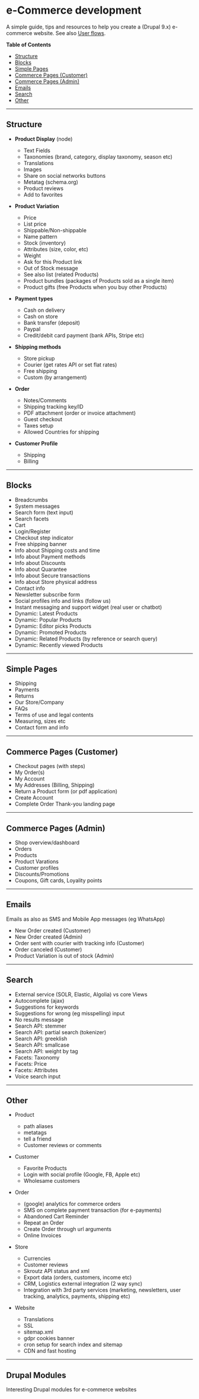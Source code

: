 # e-Commerce development

A simple guide, tips and resources to help you create a (Drupal 9.x) e-commerce website.
See also [User flows](flows.md).

**Table of Contents**
- [Structure](#structure)
- [Blocks](#blocks)
- [Simple Pages](#simple-pages)
- [Commerce Pages (Customer)](#commerce-pages-customer)
- [Commerce Pages (Admin)](#commerce-pages-admin)
- [Emails](#emails)
- [Search](#search)
- [Other](#other)

---

## Structure

- **Product Display** (node)
  - Text Fields
  - Taxonomies (brand, category, display taxonomy, season etc)
  - Translations
  - Images
  - Share on social networks buttons
  - Metatag (schema.org)
  - Product reviews
  - Add to favorites
 
- **Product Variation**
  - Price
  - List price
  - Shippable/Non-shippable
  - Name pattern
  - Stock (inventory)
  - Attributes (size, color, etc)
  - Weight
  - Ask for this Product link
  - Out of Stock message
  - See also list (related Products)
  - Product bundles (packages of Products sold as a single item)
  - Product gifts (free Products when you buy other Products)
 
- **Payment types**
  - Cash on delivery
  - Cash on store
  - Bank transfer (deposit)
  - Paypal
  - Credit/debit card payment (bank APIs, Stripe etc)

- **Shipping methods**
  - Store pickup
  - Courier (get rates API or set flat rates)
  - Free shipping
  - Custom (by arrangement)

- **Order**
  - Notes/Comments
  - Shipping tracking key/ID
  - PDF attachment (order or invoice attachment)
  - Guest checkout
  - Taxes setup
  - Allowed Countries for shipping

- **Customer Profile**
  - Shipping
  - Billing

---

## Blocks
- Breadcrumbs
- System messages
- Search form (text input)
- Search facets
- Cart
- Login/Register
- Checkout step indicator
- Free shipping banner
- Info about Shipping costs and time
- Info about Payment methods
- Info about Discounts
- Info about Quarantee
- Info about Secure transactions
- Info about Store physical address
- Contact info
- Newsletter subscribe form
- Social profiles info and links (follow us)
- Instant messaging and support widget (real user or chatbot)
- Dynamic: Latest Products
- Dynamic: Popular Products
- Dynamic: Editor picks Products
- Dynamic: Promoted Products
- Dynamic: Related Products (by reference or search query)
- Dynamic: Recently viewed Products

---

## Simple Pages
- Shipping
- Payments
- Returns
- Our Store/Company
- FAQs
- Terms of use and legal contents
- Measuring, sizes etc
- Contact form and info

---

## Commerce Pages (Customer)
- Checkout pages (with steps)
- My Order(s)
- My Account
- My Addresses (Billing, Shipping)
- Return a Product form (or pdf application)
- Create Account
- Complete Order Thank-you landing page

---

## Commerce Pages (Admin)
- Shop overview/dashboard
- Orders
- Products
- Product Varations
- Customer profiles
- Discounts/Promotions
- Coupons, Gift cards, Loyality points

---

## Emails
Emails as also as SMS and Mobile App messages (eg WhatsApp)

- New Order created (Customer)
- New Order created (Admin)
- Order sent with courier with tracking info (Customer)
- Order canceled (Customer)
- Product Variation is out of stock (Admin)

---

## Search
- External service (SOLR, Elastic, Algolia) vs core Views
- Autocomplete (ajax)
- Suggestions for keywords
- Suggestions for wrong (eg misspelling) input
- No results message
- Search API: stemmer
- Search API: partial search (tokenizer)
- Search API: greeklish
- Search API: smallcase
- Search API: weight by tag
- Facets: Taxonomy
- Facets: Price
- Facets: Attributes
- Voice search input

---

## Other
- Product
  - path aliases
  - metatags
  - tell a friend
  - Customer reviews or comments
  
- Customer
  - Favorite Products
  - Login with social profile (Google, FB, Apple etc)
  - Wholesame customers

- Order
  - (google) analytics for commerce orders
  - SMS on complete payment transaction (for e-payments)
  - Abandoned Cart Reminder
  - Repeat an Order
  - Create Order through url arguments
  - Online Invoices

- Store
  - Currencies
  - Customer reviews
  - Skroutz API status and xml
  - Export data (orders, customers, income etc)
  - CRM, Logistics external integration (2 way sync)
  - Integration with 3rd party services (marketing, newsletters, user tracking, analytics, payments, shipping etc)

- Website
  - Translations
  - SSL
  - sitemap.xml
  - gdpr cookies banner
  - cron setup for search index and sitemap
  - CDN and fast hosting

---

## Drupal Modules
Interesting Drupal modules for e-commerce websites

